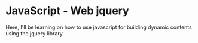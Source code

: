 # JavaScript - Web jquery
Here, I'll be learning on how to use javascript for building dynamic contents using the jquery library
